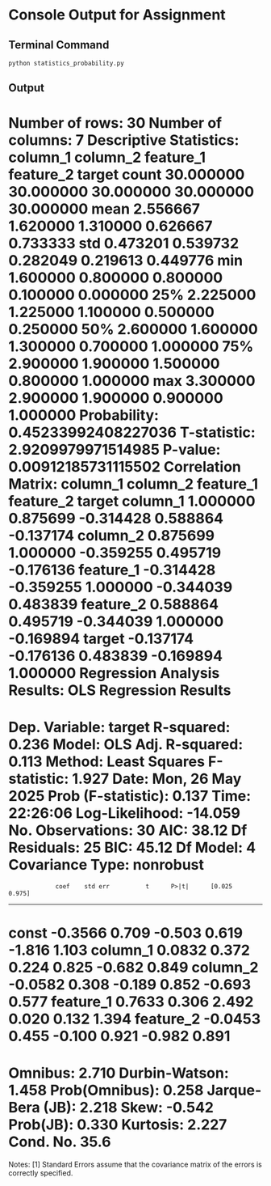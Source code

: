 # Console Output for Assignment

## Terminal Command
`python statistics_probability.py`

## Output
Number of rows: 30
Number of columns: 7
Descriptive Statistics:
        column_1   column_2  feature_1  feature_2     target
count  30.000000  30.000000  30.000000  30.000000  30.000000
mean    2.556667   1.620000   1.310000   0.626667   0.733333
std     0.473201   0.539732   0.282049   0.219613   0.449776
min     1.600000   0.800000   0.800000   0.100000   0.000000
25%     2.225000   1.225000   1.100000   0.500000   0.250000
50%     2.600000   1.600000   1.300000   0.700000   1.000000
75%     2.900000   1.900000   1.500000   0.800000   1.000000
max     3.300000   2.900000   1.900000   0.900000   1.000000
Probability: 0.45233992408227036
T-statistic: 2.9209979971514985
P-value: 0.00912185731115502
Correlation Matrix:
           column_1  column_2  feature_1  feature_2    target
column_1   1.000000  0.875699  -0.314428   0.588864 -0.137174
column_2   0.875699  1.000000  -0.359255   0.495719 -0.176136
feature_1 -0.314428 -0.359255   1.000000  -0.344039  0.483839
feature_2  0.588864  0.495719  -0.344039   1.000000 -0.169894
target    -0.137174 -0.176136   0.483839  -0.169894  1.000000
Regression Analysis Results:
                            OLS Regression Results
==============================================================================
Dep. Variable:                 target   R-squared:                       0.236
Model:                            OLS   Adj. R-squared:                  0.113
Method:                 Least Squares   F-statistic:                     1.927
Date:                Mon, 26 May 2025   Prob (F-statistic):              0.137
Time:                        22:26:06   Log-Likelihood:                -14.059
No. Observations:                  30   AIC:                             38.12
Df Residuals:                      25   BIC:                             45.12
Df Model:                           4
Covariance Type:            nonrobust
==============================================================================
                 coef    std err          t      P>|t|      [0.025      0.975]
------------------------------------------------------------------------------
const         -0.3566      0.709     -0.503      0.619      -1.816       1.103
column_1       0.0832      0.372      0.224      0.825      -0.682       0.849
column_2      -0.0582      0.308     -0.189      0.852      -0.693       0.577
feature_1      0.7633      0.306      2.492      0.020       0.132       1.394
feature_2     -0.0453      0.455     -0.100      0.921      -0.982       0.891
==============================================================================
Omnibus:                        2.710   Durbin-Watson:                   1.458
Prob(Omnibus):                  0.258   Jarque-Bera (JB):                2.218
Skew:                          -0.542   Prob(JB):                        0.330
Kurtosis:                       2.227   Cond. No.                         35.6
==============================================================================

Notes:
[1] Standard Errors assume that the covariance matrix of the errors is correctly specified.